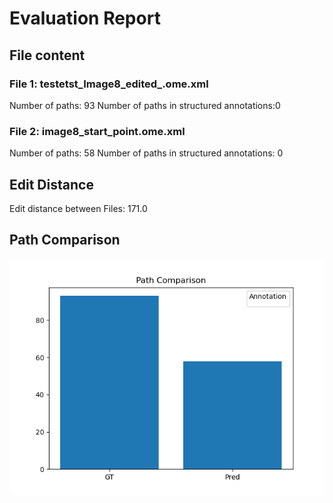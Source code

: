 # Evaluation Report
## File content
### File 1: testetst_Image8_edited_.ome.xml
Number of paths: 93
Number of paths in structured annotations:0
### File 2: image8_start_point.ome.xml
Number of paths: 58
Number of paths in structured annotations: 0
## Edit Distance
Edit distance between Files: 171.0
## Path Comparison
![barplot comparing the two xml files](paths_testetst_Image8_edited_.ome.xml.png)

